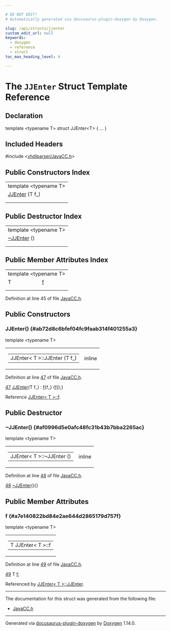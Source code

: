 ```yaml
---

# DO NOT EDIT!
# Automatically generated via docusaurus-plugin-doxygen by Doxygen.

slug: /api/structs/jjenter
custom_edit_url: null
keywords:
  - doxygen
  - reference
  - struct
toc_max_heading_level: 4

---
```


<div class="doxyPage">

# The `JJEnter` Struct Template Reference



## Declaration

<div class="doxyDeclaration">
template &lt;typename T&gt;
struct JJEnter&lt;T&gt; { ... }
</div>

## Included Headers

<div class="doxyIncludesList">#include &lt;<a href="/web-doxygen/docs/api/files/vhdlparser/javacc-h">vhdlparser/JavaCC.h</a>&gt;
</div>

## Public Constructors Index

<table class="doxyMembersIndex">

<tr class="doxyMemberIndexTemplate">
<td class="doxyMemberIndexTemplate" colspan="2"><div>template &lt;typename T&gt;</div></td>
</tr>
<tr class="doxyMemberIndexItem">
<td class="doxyMemberIndexItemNoTypeNameTemplate" colspan="2" align="left" valign="top"><a href="#ab72d8c6bfef04fc9faab314f401255a3">JJEnter</a> (T f_)</td>
</tr>
<tr class="doxyMemberIndexDescription">
<td class="doxyMemberIndexDescriptionLeft"></td>
<td class="doxyMemberIndexDescriptionRight">
</td>
</tr>
<tr class="doxyMemberIndexSeparator">
<td class="doxyMemberIndexSeparator" colspan="2"></td>
</tr>

</table>

## Public Destructor Index

<table class="doxyMembersIndex">

<tr class="doxyMemberIndexTemplate">
<td class="doxyMemberIndexTemplate" colspan="2"><div>template &lt;typename T&gt;</div></td>
</tr>
<tr class="doxyMemberIndexItem">
<td class="doxyMemberIndexItemNoTypeNameTemplate" colspan="2" align="left" valign="top"><a href="#af0996d5e0afc48fc31b43b7bba2265ac">~JJEnter</a> ()</td>
</tr>
<tr class="doxyMemberIndexDescription">
<td class="doxyMemberIndexDescriptionLeft"></td>
<td class="doxyMemberIndexDescriptionRight">
</td>
</tr>
<tr class="doxyMemberIndexSeparator">
<td class="doxyMemberIndexSeparator" colspan="2"></td>
</tr>

</table>

## Public Member Attributes Index

<table class="doxyMembersIndex">

<tr class="doxyMemberIndexTemplate">
<td class="doxyMemberIndexTemplate" colspan="2"><div>template &lt;typename T&gt;</div></td>
</tr>
<tr class="doxyMemberIndexItem">
<td class="doxyMemberIndexItemTypeTemplate" align="left" valign="top">T</td>
<td class="doxyMemberIndexItemNameTemplate" align="left" valign="top"><a href="#a7e140822bd84e2ae644d2865179d757f">f</a></td>
</tr>
<tr class="doxyMemberIndexDescription">
<td class="doxyMemberIndexDescriptionLeft"></td>
<td class="doxyMemberIndexDescriptionRight">
</td>
</tr>
<tr class="doxyMemberIndexSeparator">
<td class="doxyMemberIndexSeparator" colspan="2"></td>
</tr>

</table>


<p>Definition at line 45 of file <a href="/web-doxygen/docs/api/files/vhdlparser/javacc-h">JavaCC.h</a>.</p>

<div class="doxySectionDef">

## Public Constructors

### JJEnter() {#ab72d8c6bfef04fc9faab314f401255a3}

<div class="doxyMemberItem">
<div class="doxyMemberProto">
<div class="doxyMemberTemplate">template &lt;typename T&gt;</div>
<table class="doxyMemberLabels">
<tr class="doxyMemberLabels">
<td class="doxyMemberLabelsLeft">
<table class="doxyMemberName">
<tr>
<td class="doxyMemberName">JJEnter&lt; T &gt;::JJEnter (T f_)</td>
</tr>
</table>
</td>
<td class="doxyMemberLabelsRight">
<span class="doxyMemberLabels">
<span class="doxyMemberLabel inline">inline</span>
</span>
</td>
</tr>
</table>
</div>
<div class="doxyMemberDoc">


<p>Definition at line <a href="/web-doxygen/docs/api/files/vhdlparser/javacc-h/#l00047">47</a> of file <a href="/web-doxygen/docs/api/files/vhdlparser/javacc-h">JavaCC.h</a>.</p>

<div class="doxyProgramListing">

<div class="doxyCodeLine"><span class="doxyLineNumber"><a href="#ab72d8c6bfef04fc9faab314f401255a3">47</a></span><span class="doxyLineContent"><span class="doxyHighlight">    <a href="#ab72d8c6bfef04fc9faab314f401255a3">JJEnter</a>(T f_) : <a href="#a7e140822bd84e2ae644d2865179d757f">f</a>{f_} {<a href="#a7e140822bd84e2ae644d2865179d757f">f</a>();}</span></span></div>

</div>


Reference <a href="#a7e140822bd84e2ae644d2865179d757f">JJEnter&lt; T &gt;::f</a>.
</div>
</div>

</div>

<div class="doxySectionDef">

## Public Destructor

### ~JJEnter() {#af0996d5e0afc48fc31b43b7bba2265ac}

<div class="doxyMemberItem">
<div class="doxyMemberProto">
<div class="doxyMemberTemplate">template &lt;typename T&gt;</div>
<table class="doxyMemberLabels">
<tr class="doxyMemberLabels">
<td class="doxyMemberLabelsLeft">
<table class="doxyMemberName">
<tr>
<td class="doxyMemberName">JJEnter&lt; T &gt;::~JJEnter ()</td>
</tr>
</table>
</td>
<td class="doxyMemberLabelsRight">
<span class="doxyMemberLabels">
<span class="doxyMemberLabel inline">inline</span>
</span>
</td>
</tr>
</table>
</div>
<div class="doxyMemberDoc">


<p>Definition at line <a href="/web-doxygen/docs/api/files/vhdlparser/javacc-h/#l00048">48</a> of file <a href="/web-doxygen/docs/api/files/vhdlparser/javacc-h">JavaCC.h</a>.</p>

<div class="doxyProgramListing">

<div class="doxyCodeLine"><span class="doxyLineNumber"><a href="#af0996d5e0afc48fc31b43b7bba2265ac">48</a></span><span class="doxyLineContent"><span class="doxyHighlight">    <a href="#af0996d5e0afc48fc31b43b7bba2265ac">~JJEnter</a>(){}</span></span></div>

</div>

</div>
</div>

</div>

<div class="doxySectionDef">

## Public Member Attributes

### f {#a7e140822bd84e2ae644d2865179d757f}

<div class="doxyMemberItem">
<div class="doxyMemberProto">
<div class="doxyMemberTemplate">template &lt;typename T&gt;</div>
<table class="doxyMemberLabels">
<tr class="doxyMemberLabels">
<td class="doxyMemberLabelsLeft">
<table class="doxyMemberName">
<tr>
<td class="doxyMemberName">T JJEnter&lt; T &gt;::f</td>
</tr>
</table>
</td>
</tr>
</table>
</div>
<div class="doxyMemberDoc">


<p>Definition at line <a href="/web-doxygen/docs/api/files/vhdlparser/javacc-h/#l00049">49</a> of file <a href="/web-doxygen/docs/api/files/vhdlparser/javacc-h">JavaCC.h</a>.</p>

<div class="doxyProgramListing">

<div class="doxyCodeLine"><span class="doxyLineNumber"><a href="#a7e140822bd84e2ae644d2865179d757f">49</a></span><span class="doxyLineContent"><span class="doxyHighlight">    T <a href="#a7e140822bd84e2ae644d2865179d757f">f</a>;</span></span></div>

</div>


Referenced by <a href="#ab72d8c6bfef04fc9faab314f401255a3">JJEnter&lt; T &gt;::JJEnter</a>.
</div>
</div>

</div>

<hr/>

<p>The documentation for this struct was generated from the following file:</p>

<ul>
<li><a href="/web-doxygen/docs/api/files/vhdlparser/javacc-h">JavaCC.h</a></li>
</ul>

<hr/>

<p class="doxyGeneratedBy">Generated via <a href="https://github.com/xpack/docusaurus-plugin-doxygen">docusaurus-plugin-doxygen</a> by <a href="https://www.doxygen.nl">Doxygen</a> 1.14.0.</p>

</div>
